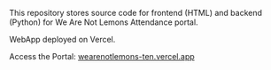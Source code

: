 This repository stores source code for frontend (HTML) and backend (Python) for We Are Not Lemons Attendance portal. 

WebApp deployed on Vercel. 

Access the Portal: [wearenotlemons-ten.vercel.app](wearenotlemons-ten.vercel.app)
